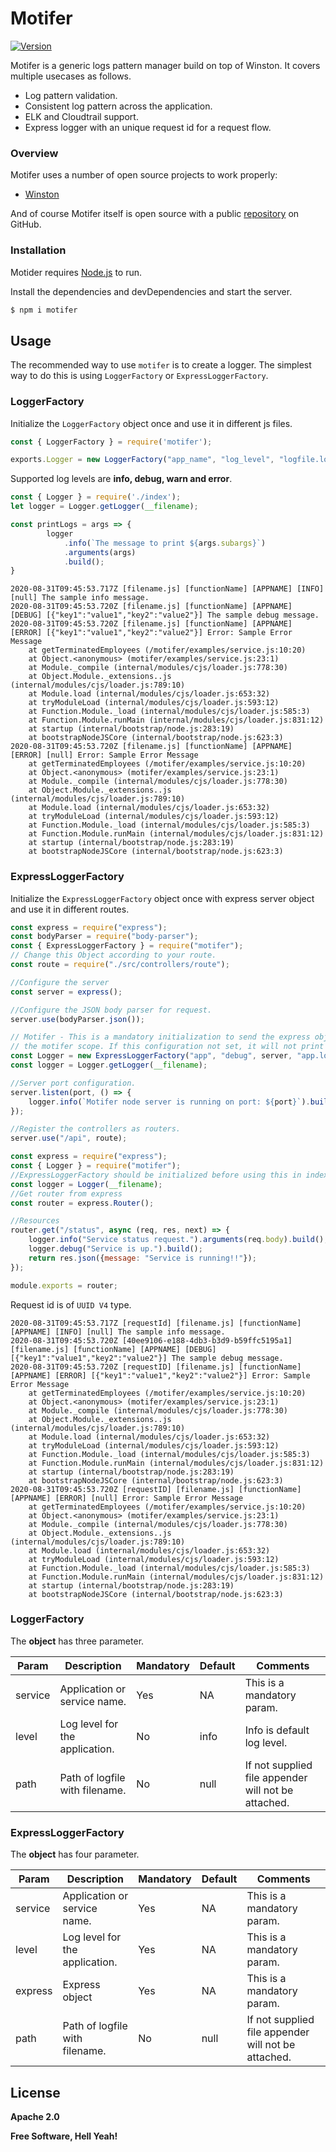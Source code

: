 # Motifer

[![Version](https://img.shields.io/npm/v/npm-link-up.svg?colorB=green)](https://www.npmjs.com/package/motifer)

Motifer is a generic logs pattern manager build on top of Winston. It covers multiple usecases as follows.

  - Log pattern validation.
  - Consistent log pattern across the application.
  - ELK and Cloudtrail support.
  - Express logger with an unique request id for a request flow.

### Overview

Motifer uses a number of open source projects to work properly:

* [Winston](https://github.com/winstonjs/winston)

And of course Motifer itself is open source with a public [repository](https://github.com/mahajanankur/motifer) on GitHub.

### Installation

Motider requires [Node.js](https://nodejs.org/) to run.

Install the dependencies and devDependencies and start the server.

```sh
$ npm i motifer
```

## Usage
The recommended way to use `motifer` is to create a logger. The simplest way to do this is using `LoggerFactory` or `ExpressLoggerFactory`.
### LoggerFactory
Initialize the `LoggerFactory` object once and use it in different js files.
``` js
const { LoggerFactory } = require('motifer');

exports.Logger = new LoggerFactory("app_name", "log_level", "logfile.log");
```
Supported log levels are **info, debug, warn and error**.

``` js
const { Logger } = require('./index');
let logger = Logger.getLogger(__filename);

const printLogs = args => {
        logger
            .info(`The message to print ${args.subargs}`)
            .arguments(args)
            .build();
}
```
``` log
2020-08-31T09:45:53.717Z [filename.js] [functionName] [APPNAME] [INFO] [null] The sample info message.
2020-08-31T09:45:53.720Z [filename.js] [functionName] [APPNAME] [DEBUG] [{"key1":"value1","key2":"value2"}] The sample debug message.
2020-08-31T09:45:53.720Z [filename.js] [functionName] [APPNAME] [ERROR] [{"key1":"value1","key2":"value2"}] Error: Sample Error Message
    at getTerminatedEmployees (/motifer/examples/service.js:10:20)
    at Object.<anonymous> (motifer/examples/service.js:23:1)
    at Module._compile (internal/modules/cjs/loader.js:778:30)
    at Object.Module._extensions..js (internal/modules/cjs/loader.js:789:10)
    at Module.load (internal/modules/cjs/loader.js:653:32)
    at tryModuleLoad (internal/modules/cjs/loader.js:593:12)
    at Function.Module._load (internal/modules/cjs/loader.js:585:3)
    at Function.Module.runMain (internal/modules/cjs/loader.js:831:12)
    at startup (internal/bootstrap/node.js:283:19)
    at bootstrapNodeJSCore (internal/bootstrap/node.js:623:3)
2020-08-31T09:45:53.720Z [filename.js] [functionName] [APPNAME] [ERROR] [null] Error: Sample Error Message
    at getTerminatedEmployees (/motifer/examples/service.js:10:20)
    at Object.<anonymous> (motifer/examples/service.js:23:1)
    at Module._compile (internal/modules/cjs/loader.js:778:30)
    at Object.Module._extensions..js (internal/modules/cjs/loader.js:789:10)
    at Module.load (internal/modules/cjs/loader.js:653:32)
    at tryModuleLoad (internal/modules/cjs/loader.js:593:12)
    at Function.Module._load (internal/modules/cjs/loader.js:585:3)
    at Function.Module.runMain (internal/modules/cjs/loader.js:831:12)
    at startup (internal/bootstrap/node.js:283:19)
    at bootstrapNodeJSCore (internal/bootstrap/node.js:623:3)
```
### ExpressLoggerFactory
Initialize the `ExpressLoggerFactory` object once with express server object and use it in different routes.
``` js
const express = require("express");
const bodyParser = require("body-parser");
const { ExpressLoggerFactory } = require("motifer");
// Change this Object according to your route.
const route = require("./src/controllers/route");

//Configure the server
const server = express();

//Configure the JSON body parser for request.
server.use(bodyParser.json());

// Motifer - This is a mandatory initialization to send the express object to 
// the motifer scope. If this configuration not set, it will not print the requestId. 
const Logger = new ExpressLoggerFactory("app", "debug", server, "app.log");
const logger = Logger.getLogger(__filename);

//Server port configuration.
server.listen(port, () => {
    logger.info(`Motifer node server is running on port: ${port}`).build();
});

//Register the controllers as routers.
server.use("/api", route);
```


``` js
const express = require("express");
const { Logger } = require("motifer");
//ExpressLoggerFactory should be initialized before using this in index.js.
const logger = Logger(__filename);
//Get router from express
const router = express.Router();

//Resources
router.get("/status", async (req, res, next) => {
    logger.info("Service status request.").arguments(req.body).build();
    logger.debug("Service is up.").build();
    return res.json({message: "Service is running!!"});
});

module.exports = router;
```
Request id is of `UUID V4` type.

``` log
2020-08-31T09:45:53.717Z [requestId] [filename.js] [functionName] [APPNAME] [INFO] [null] The sample info message.
2020-08-31T09:45:53.720Z [40ee9106-e188-4db3-b3d9-b59ffc5195a1] [filename.js] [functionName] [APPNAME] [DEBUG] [{"key1":"value1","key2":"value2"}] The sample debug message.
2020-08-31T09:45:53.720Z [requestID] [filename.js] [functionName] [APPNAME] [ERROR] [{"key1":"value1","key2":"value2"}] Error: Sample Error Message
    at getTerminatedEmployees (/motifer/examples/service.js:10:20)
    at Object.<anonymous> (motifer/examples/service.js:23:1)
    at Module._compile (internal/modules/cjs/loader.js:778:30)
    at Object.Module._extensions..js (internal/modules/cjs/loader.js:789:10)
    at Module.load (internal/modules/cjs/loader.js:653:32)
    at tryModuleLoad (internal/modules/cjs/loader.js:593:12)
    at Function.Module._load (internal/modules/cjs/loader.js:585:3)
    at Function.Module.runMain (internal/modules/cjs/loader.js:831:12)
    at startup (internal/bootstrap/node.js:283:19)
    at bootstrapNodeJSCore (internal/bootstrap/node.js:623:3)
2020-08-31T09:45:53.720Z [requestID] [filename.js] [functionName] [APPNAME] [ERROR] [null] Error: Sample Error Message
    at getTerminatedEmployees (/motifer/examples/service.js:10:20)
    at Object.<anonymous> (motifer/examples/service.js:23:1)
    at Module._compile (internal/modules/cjs/loader.js:778:30)
    at Object.Module._extensions..js (internal/modules/cjs/loader.js:789:10)
    at Module.load (internal/modules/cjs/loader.js:653:32)
    at tryModuleLoad (internal/modules/cjs/loader.js:593:12)
    at Function.Module._load (internal/modules/cjs/loader.js:585:3)
    at Function.Module.runMain (internal/modules/cjs/loader.js:831:12)
    at startup (internal/bootstrap/node.js:283:19)
    at bootstrapNodeJSCore (internal/bootstrap/node.js:623:3)
```
### LoggerFactory

The **object** has three parameter.

| Param | Description |Mandatory |Default |Comments|
| ------ | ------ | ------ | ------ | ------ |
| service | Application or service name. | Yes | NA| This is a mandatory param.|
| level | Log level for the application. | No | info| Info is default log level.|
| path | Path of logfile with filename. | No | null| If not supplied file appender will not be attached.|

### ExpressLoggerFactory

The **object** has four parameter.

| Param | Description |Mandatory |Default |Comments|
| ------ | ------ | ------ | ------ | ------ |
| service | Application or service name. | Yes | NA| This is a mandatory param.|
| level | Log level for the application. | Yes | NA| This is a mandatory param.|
| express | Express object | Yes | NA| This is a mandatory param.|
| path | Path of logfile with filename. | No | null| If not supplied file appender will not be attached.|

License
----

**Apache 2.0**


**Free Software, Hell Yeah!**
